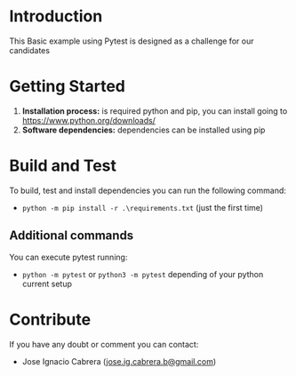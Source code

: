# Introduction

This Basic example using Pytest is designed as a challenge for our candidates


# Getting Started

1. **Installation process:**
is required python and pip, you can install going to https://www.python.org/downloads/
2. **Software dependencies:** dependencies can be installed using pip

# Build and Test
To build, test and install dependencies you can run the following command:
- `python -m pip install -r .\requirements.txt` (just the first time)
## Additional commands
You can execute pytest running:
- `python -m pytest` or `python3 -m pytest` depending of your python current setup

# Contribute
If you have any doubt or comment you can contact:
- Jose Ignacio Cabrera (jose.ig.cabrera.b@gmail.com)